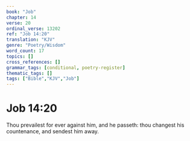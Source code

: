```yaml
---
book: "Job"
chapter: 14
verse: 20
ordinal_verse: 13202
ref: "Job 14:20"
translation: "KJV"
genre: "Poetry/Wisdom"
word_count: 17
topics: []
cross_references: []
grammar_tags: [conditional, poetry-register]
thematic_tags: []
tags: ["Bible","KJV","Job"]
---
```


# Job 14:20

Thou prevailest for ever against him, and he passeth: thou changest his countenance, and sendest him away.
